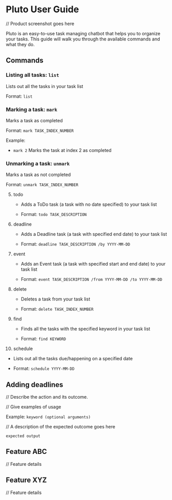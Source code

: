 # Pluto User Guide

// Product screenshot goes here

Pluto is an easy-to-use task managing chatbot that helps you to organize your tasks.
This guide will walk you through the available commands and what they do.

## Commands

### Listing all tasks: `list`
Lists out all the tasks in your task list

Format: `list`

### Marking a task: `mark`
Marks a task as completed

Format: `mark TASK_INDEX_NUMBER`

Example: 
- `mark 2` Marks the task at index 2 as completed

### Unmarking a task: `unmark`
Marks a task as not completed

Format: `unmark TASK_INDEX_NUMBER`

5. todo
   - Adds a ToDo task (a task with no date specified) to your task list 

   - Format: `todo TASK_DESCRIPTION`

6. deadline
   - Adds a Deadline task (a task with specified end date) to your task list

   - Format: `deadline TASK_DESCRIPTION /by YYYY-MM-DD`

7. event
   - Adds an Event task (a task with specified start and end date) to your task list

   - Format: `event TASK_DESCRIPTION /from YYYY-MM-DD /to YYYY-MM-DD`

8. delete
   - Deletes a task from your task list

   - Format: `delete TASK_INDEX_NUMBER`

9. find
   - Finds all the tasks with the specified keyword in your task list

   - Format: `find KEYWORD`

10. schedule
   - Lists out all the tasks due/happening on a specified date

   - Format: `schedule YYYY-MM-DD`


## Adding deadlines

// Describe the action and its outcome.

// Give examples of usage

Example: `keyword (optional arguments)`

// A description of the expected outcome goes here

```
expected output
```

## Feature ABC

// Feature details


## Feature XYZ

// Feature details
